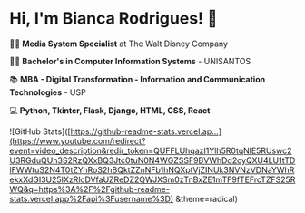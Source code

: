 # Hi, I'm Bianca Rodrigues! :wave:

:woman_technologist: **Media System Specialist** at The Walt Disney Company

:woman_student: **Bachelor's in Computer Information Systems** - UNISANTOS

:books: **MBA - Digital Transformation - Information and Communication Technologies** - USP

:computer: **Python, Tkinter, Flask, Django, HTML, CSS, React​**



![GitHub Stats]([https://github-readme-stats.vercel.ap...](https://www.youtube.com/redirect?event=video_description&redir_token=QUFFLUhqazI1Ylh5R0tqNlE5RUswc2U3RGduQUh3S2RzQXxBQ3Jtc0tuN0N4WGZSSF9BVWhDd2oyQXU4LU1tTDlFWWtuS2N4T0tZYnRoS2hBQktZZnNFb1hNQXptVjZINUk3NVNzVDNaYWhRekxXdGI3U25IXzRlcDVfaUZReDZ2QWJXSm0zTnBxZE1mTF9fTEFrcTZFS25RWQ&q=https%3A%2F%2Fgithub-readme-stats.vercel.app%2Fapi%3Fusername%3D) &theme=radical)

